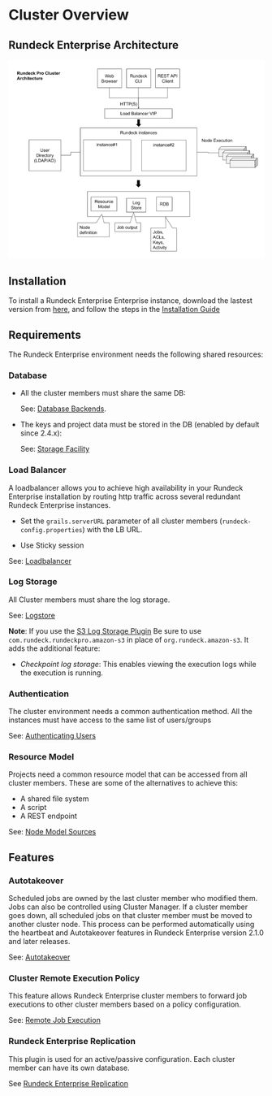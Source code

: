 # Cluster Overview

## Rundeck Enterprise Architecture

![Rundeck architecture](/figures/architecture.png)

## Installation

To install a Rundeck Enterprise Enterprise instance, download the lastest version from [here](https://download.rundeck.com/versions.html), and follow the steps in the [Installation Guide](/administration/install/index.md)

## Requirements

The Rundeck Enterprise environment needs the following shared resources:

### Database

- All the cluster members must share the same DB:

  See: [Database Backends](/administration/configuration/database/index.md).

- The keys and project data must be stored in the DB (enabled by default since 2.4.x):

  See: [Storage Facility](/administration/configuration/storage-facility.md)

### Load Balancer

A loadbalancer allows you to achieve high availability in your Rundeck Enterprise installation by routing http traffic across several redundant Rundeck Enterprise instances.

- Set the `grails.serverURL` parameter of all cluster members (`rundeck-config.properties`) with the LB URL.

- Use Sticky session

See: [Loadbalancer](/administration/cluster/loadbalancer/index.md)

### Log Storage

All Cluster members must share the log storage.

See: [Logstore](/administration/cluster/logstore/index.md)

**Note**: If you use the [S3 Log Storage Plugin](/administration/cluster/logstore/s3.md) Be sure to use `com.rundeck.rundeckpro.amazon-s3` in place of `org.rundeck.amazon-s3`. It adds the additional feature:

- _Checkpoint log storage_: This enables viewing the execution logs while the execution is running.

### Authentication

The cluster environment needs a common authentication method. All the instances must have access to the same list of users/groups

See: [Authenticating Users](/administration/security/authentication.md)

### Resource Model

Projects need a common resource model that can be accessed from all cluster members. These are some of the alternatives to achieve this:

- A shared file system
- A script
- A REST endpoint

See: [Node Model Sources](/administration/projects/resource-model-sources/index.md)

## Features

### Autotakeover

Scheduled jobs are owned by the last cluster member who modified them. Jobs can also be controlled using Cluster Manager. If a cluster member goes down, all scheduled jobs on that cluster member must be moved to another cluster node. This process can be performed automatically using the heartbeat and Autotakeover features in Rundeck Enterprise version 2.1.0 and later releases.

See: [Autotakeover](/administration/cluster/autotakeover/index.md)

### Cluster Remote Execution Policy

This feature allows Rundeck Enterprise cluster members to forward job executions to other cluster members based on a policy configuration.

See: [Remote Job Execution](/administration/configuration/remote-job-execution.md)

### Rundeck Enterprise Replication

This plugin is used for an active/passive configuration. Each cluster member can have its own database.

See [Rundeck Enterprise Replication](/administration/cluster/replication/index.md)
